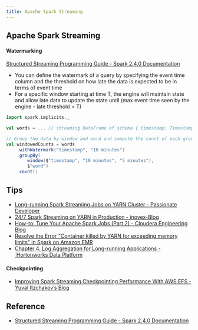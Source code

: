 ```yaml
---
title: Apache Spark Streaming
---
```


## Apache Spark Streaming


#### Watermarking
[Structured Streaming Programming Guide \- Spark 2\.4\.0 Documentation](http://spark.apache.org/docs/latest/structured-streaming-programming-guide.html#window-operations-on-event-time)

* You can define the watermark of a query by specifying the event time column and the threshold on how late the data is expected to be in terms of event time
* For a specific window starting at time T, the engine will maintain state and allow late data to update the state until (max event time seen by the engine - late threshold > T)

```scala
import spark.implicits._

val words = ... // streaming DataFrame of schema { timestamp: Timestamp, word: String }

// Group the data by window and word and compute the count of each group
val windowedCounts = words
    .withWatermark("timestamp", "10 minutes")
    .groupBy(
        window($"timestamp", "10 minutes", "5 minutes"),
        $"word")
    .count()
```

## Tips
- [Long\-running Spark Streaming Jobs on YARN Cluster \- Passionate Developer](http://mkuthan.github.io/blog/2016/09/30/spark-streaming-on-yarn/)
- [24/7 Spark Streaming on YARN in Production \- inovex\-Blog](https://www.inovex.de/blog/247-spark-streaming-on-yarn-in-production/)
- [How\-to: Tune Your Apache Spark Jobs \(Part 2\) \- Cloudera Engineering Blog](https://blog.cloudera.com/blog/2015/03/how-to-tune-your-apache-spark-jobs-part-2/)
- [Resolve the Error "Container killed by YARN for exceeding memory limits" in Spark on Amazon EMR](https://aws.amazon.com/premiumsupport/knowledge-center/emr-spark-yarn-memory-limit/)
- [Chapter 4\. Log Aggregation for Long\-running Applications \- Hortonworks Data Platform](https://docs.hortonworks.com/HDPDocuments/HDP2/HDP-2.5.0/bk_yarn-resource-management/content/ch_log_aggregation.html)

#### Checkpointing
- [Improving Spark Streaming Checkpointing Performance With AWS EFS \- Yuval Itzchakov’s Blog](https://blog.yuvalitzchakov.com/improving-spark-streaming-checkpoint-performance-with-aws-efs/)

## Reference
* [Structured Streaming Programming Guide \- Spark 2\.4\.0 Documentation](http://spark.apache.org/docs/latest/structured-streaming-programming-guide.html)
